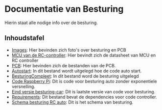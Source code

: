 # Documentatie van Besturing

Hierin staat alle nodige info over de besturing.

## Inhoudstafel

- [Images](./Images/): Hier bevinden zich foto's over besturing en PCB
- [MCU van de RC-controller](./MCU%20van%20de%20RC-controller/): Hier bevindt zich de datasheet van MCU en RC controller
- [PCB](./PCB/): Hier bevinden zich de bestanden van de PCB.
- [Autostart](./Autostart.md): In dit bestand wordt uitgelegd hoe de code auto start.
- [BesturingCompleet](./BesturingCompleet.md): In dit bestand word de besturing uitgelegd
- [Code Raspberry Pi](./Code%20Raspberry%20Pi.py): Dit is code voor besturing auto zonder exponentiele versnelling.
- [Eind versie besturing-car](./eind%20versie%20besturing-car): Dit is laatste versie van code voor besturing.
- [Requirements](./requirements.txt): Dit bestand bevat de dependencies voor code controller.
- [Schema besturing RC auto](./schema%20besturing%20rc%20auto.sch): Dit is het schema van besturing.

